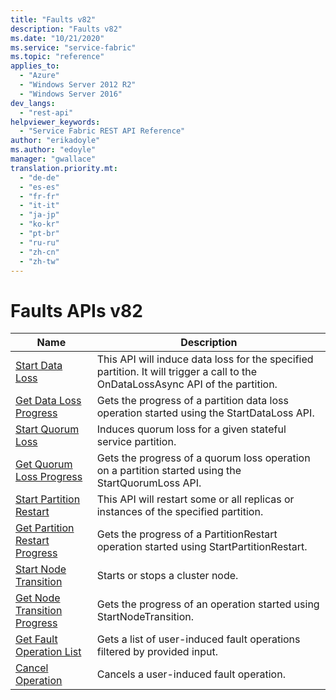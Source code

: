 ```yaml
---
title: "Faults v82"
description: "Faults v82"
ms.date: "10/21/2020"
ms.service: "service-fabric"
ms.topic: "reference"
applies_to: 
  - "Azure"
  - "Windows Server 2012 R2"
  - "Windows Server 2016"
dev_langs: 
  - "rest-api"
helpviewer_keywords: 
  - "Service Fabric REST API Reference"
author: "erikadoyle"
ms.author: "edoyle"
manager: "gwallace"
translation.priority.mt: 
  - "de-de"
  - "es-es"
  - "fr-fr"
  - "it-it"
  - "ja-jp"
  - "ko-kr"
  - "pt-br"
  - "ru-ru"
  - "zh-cn"
  - "zh-tw"
---
```

# Faults APIs v82

| Name | Description |
| --- | --- |
| [Start Data Loss](sfclient-v82-api-startdataloss.md) | This API will induce data loss for the specified partition. It will trigger a call to the OnDataLossAsync API of the partition.<br/> |
| [Get Data Loss Progress](sfclient-v82-api-getdatalossprogress.md) | Gets the progress of a partition data loss operation started using the StartDataLoss API.<br/> |
| [Start Quorum Loss](sfclient-v82-api-startquorumloss.md) | Induces quorum loss for a given stateful service partition.<br/> |
| [Get Quorum Loss Progress](sfclient-v82-api-getquorumlossprogress.md) | Gets the progress of a quorum loss operation on a partition started using the StartQuorumLoss API.<br/> |
| [Start Partition Restart](sfclient-v82-api-startpartitionrestart.md) | This API will restart some or all replicas or instances of the specified partition.<br/> |
| [Get Partition Restart Progress](sfclient-v82-api-getpartitionrestartprogress.md) | Gets the progress of a PartitionRestart operation started using StartPartitionRestart.<br/> |
| [Start Node Transition](sfclient-v82-api-startnodetransition.md) | Starts or stops a cluster node.<br/> |
| [Get Node Transition Progress](sfclient-v82-api-getnodetransitionprogress.md) | Gets the progress of an operation started using StartNodeTransition.<br/> |
| [Get Fault Operation List](sfclient-v82-api-getfaultoperationlist.md) | Gets a list of user-induced fault operations filtered by provided input.<br/> |
| [Cancel Operation](sfclient-v82-api-canceloperation.md) | Cancels a user-induced fault operation.<br/> |

